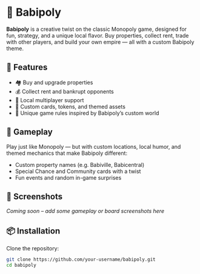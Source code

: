 # 🎲 Babipoly

**Babipoly** is a creative twist on the classic Monopoly game, designed for fun, strategy, and a unique local flavor. Buy properties, collect rent, trade with other players, and build your own empire — all with a custom Babipoly theme.

## 🚀 Features

- 🏘️ Buy and upgrade properties
- 💰 Collect rent and bankrupt opponents
- 🔁 Local multiplayer support
- 🎨 Custom cards, tokens, and themed assets
- 🎯 Unique game rules inspired by Babipoly’s custom world

## 🧩 Gameplay

Play just like Monopoly — but with custom locations, local humor, and themed mechanics that make Babipoly different:

- Custom property names (e.g. Babiville, Babicentral)
- Special Chance and Community cards with a twist
- Fun events and random in-game surprises

## 📸 Screenshots

*Coming soon – add some gameplay or board screenshots here*

## 📦 Installation

Clone the repository:

```bash
git clone https://github.com/your-username/babipoly.git
cd babipoly
